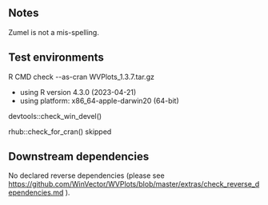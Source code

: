 
## Notes

Zumel is not a mis-spelling.

## Test environments

  R CMD check --as-cran WVPlots_1.3.7.tar.gz
  * using R version 4.3.0 (2023-04-21)
  * using platform: x86_64-apple-darwin20 (64-bit)

  devtools::check_win_devel()

  rhub::check_for_cran()
  skipped

## Downstream dependencies

No declared reverse dependencies (please see https://github.com/WinVector/WVPlots/blob/master/extras/check_reverse_dependencies.md ).


